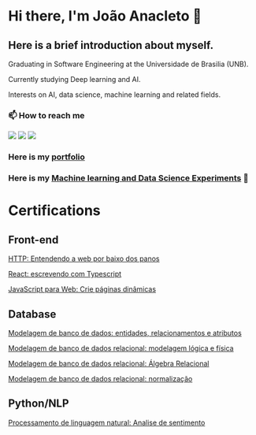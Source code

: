 # Hi there, I'm João Anacleto 👋

## Here is a brief introduction about myself.
Graduating in Software Engineering at the Universidade de Brasilia (UNB).

Currently studying Deep learning and AI.

Interests on AI, data science, machine learning and related fields.

### 📫 How to reach me 

<div> 
  <a href="https://www.instagram.com/joaopedroanacleto/" target="_blank"><img src="https://img.shields.io/badge/-Instagram-%23E4405F?style=for-the-badge&logo=instagram&logoColor=white" target="_blank"></a>
  <a href = "mailto:jpanacleto5@gmail.com"><img src="https://img.shields.io/badge/-Gmail-%23333?style=for-the-badge&logo=gmail&logoColor=white" target="_blank"></a>
  <a href="https://www.linkedin.com/in/jo%C3%A3o-pedro-anacleto-ferreira-machado/" target="_blank"><img src="https://img.shields.io/badge/-LinkedIn-%230077B5?style=for-the-badge&logo=linkedin&logoColor=white" target="_blank"></a> 
 
</div>

### Here is my [portfolio](https://jpanacleto2.github.io/Portfolio/)

### Here is my [Machine learning and Data Science Experiments](https://github.com/jpanacleto2/Machine-learning-experiments) :robot:
  
# Certifications

## Front-end
  
[HTTP: Entendendo a web por baixo dos panos](https://cursos.alura.com.br/certificate/2a964499-418b-4957-b0fc-036dbefcebc3)
  
[React: escrevendo com Typescript](https://cursos.alura.com.br/certificate/db95ac9f-96c0-455d-a8bd-ce7f22d9614e)
  
[JavaScript para Web: Crie páginas dinâmicas](https://cursos.alura.com.br/certificate/a78e1629-f981-4672-a3e8-bdeab8e317b8)  
  
## Database
  
[Modelagem de banco de dados: entidades, relacionamentos e atributos](https://cursos.alura.com.br/certificate/bc3ec817-1dd1-41b5-baa5-e51269cca937)
  
[Modelagem de banco de dados relacional: modelagem lógica e física](https://cursos.alura.com.br/certificate/jpanacleto5/modelagem-banco-dados-relacional-modelagem-logica-fisica)
  
[Modelagem de banco de dados relacional: Álgebra Relacional](https://cursos.alura.com.br/user/jpanacleto5/course/modelagem-banco-dados-algebra-relacional/certificate)
  
[Modelagem de banco de dados relacional: normalização](https://cursos.alura.com.br/certificate/jpanacleto5/modelagem-banco-dados-relacional-normalizacao)
  

## Python/NLP 

[Processamento de linguagem natural: Analise de sentimento](https://cursos.alura.com.br/certificate/jpanacleto5/nlp-com-analise-de-sentimento)

  
